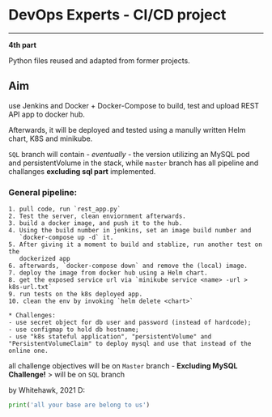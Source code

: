 # DevOps Experts - CI/CD project
---
**4th part**

Python files reused and adapted from former projects.

## Aim

use Jenkins and Docker + Docker-Compose
to build, test and upload REST API app to docker hub.

Afterwards, it will be deployed and tested using a manully written Helm chart,
K8S and minikube.

`SQL` branch will contain - *eventually* - the version 
utilizing an MySQL pod and persistentVolume in the stack,
while `master` branch has all pipeline and challanges **excluding sql part**
implemented.

### General pipeline:
    1. pull code, run `rest_app.py`
    2. Test the server, clean enviornment afterwards.
    3. build a docker image, and push it to the hub.
    4. Using the build number in jenkins, set an image build number and
       `docker-compose up -d` it.
    5. After giving it a moment to build and stablize, run another test on the
       dockerized app
    6. afterwards, `docker-compose down` and remove the (local) image.
    7. deploy the image from docker hub using a Helm chart.
    8. get the exposed service url via `minikube service <name> -url > k8s-url.txt`
    9. run tests on the k8s deployed app.
    10. clean the env by invoking `helm delete <chart>`

    * Challenges:
	- use secret object for db user and password (instead of hardcode);
	- use configmap to hold db hostname;
	- use "k8s stateful application", "persistentVolume" and "PersistentVolumeClaim" to deploy mysql and use that instead of the online one.

all challenge objectives will be on `Master` branch
	- **Excluding MySQL Challenge!** > will be on `SQL` branch

by Whitehawk, 2021 D:

```python
print('all your base are belong to us')
```

